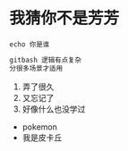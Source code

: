 # 我猜你不是芳芳

    echo 你是谁


```javascript
gitbash 逻辑有点复杂
分很多场景才适用
```

1. 弄了很久
2. 又忘记了
3. 好像什么也没学过

* pokemon 
* 我是皮卡丘
